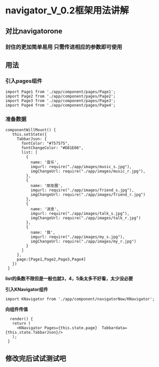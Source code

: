 # navigator_V_0.2框架用法讲解

## 对比navigatorone
  
  ### 封住的更加简单易用 只需传进相应的参数即可使用

## 用法

 ### 引入pages组件

 ```
import Page1 from './app/component/pages/Page1';
import Page2 from './app/component/pages/Page2';
import Page3 from './app/component/pages/Page3';
import Page4 from './app/component/pages/Page4';
 ```
 ### 准备数据
 ```
componentWillMount() { 
    this.setState({
      TabbarJson: {
        fontColor: "#757575",
        fontChangeColor: "#D81E06",
        list: [
          {
            name: '音乐',
            imgurl: require("./app/images/music_s.jpg"),
            imgChangeUrl: require("./app/images/music_r.jpg"),
          },
          {
            name: '朋友圈',
            imgurl: require("./app/images/friend_s.jpg"),
            imgChangeUrl: require("./app/images/friend_r.jpg")
          },
          {
            name: '消息',
            imgurl: require("./app/images/talk_s.jpg"),
            imgChangeUrl: require("./app/images/talk_r.jpg")
          },
          {
            name: '我',
            imgurl: require("./app/images/my_s.jpg"),
            imgChangeUrl: require("./app/images/my_r.jpg")
          }
        ]
      },
      page:[Page1,Page2,Page3,Page4]
    })
  }
 ```
 **list的条数不限但是一般也就3，4，5条太多不好看，太少没必要**

 **引入KNavigator组件**
 ```
 import KNavigator from './app/component/navigatorNow/KNavigator';
 ```
 **向组件传值**
 ```
   render() {
    return (
      <KNavigator Pages={this.state.page}  Tabbardata={this.state.TabbarJson}/>
    );
  }
 ```

## 修改完后试试测试吧